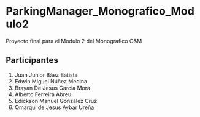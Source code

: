 # ParkingManager_Monografico_Modulo2
Proyecto final para el Modulo 2 del Monografico O&M


## Participantes
1. Juan Junior Báez Batista
2. Edwin Miguel Núñez Medina
3. Brayan De Jesus Garcia Mora
4. Alberto Ferreira Abreu
5. Edickson Manuel González Cruz
6. Omarqui de Jesus Aybar Ureña
